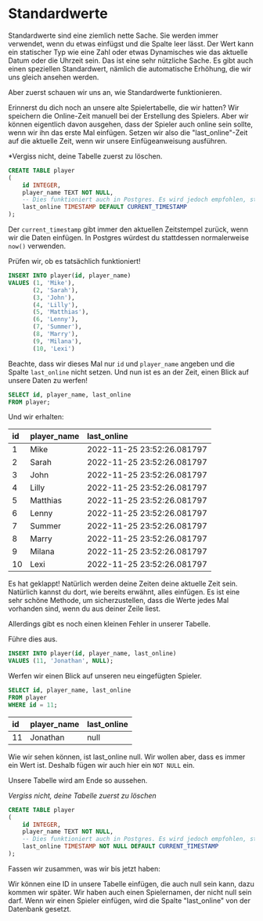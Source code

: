 # Standardwerte

Standardwerte sind eine ziemlich nette Sache.
Sie werden immer verwendet, wenn du etwas einfügst und die Spalte leer lässt.
Der Wert kann ein statischer Typ wie eine Zahl oder etwas Dynamisches wie das aktuelle Datum oder die Uhrzeit sein.
Das ist eine sehr nützliche Sache.
Es gibt auch einen speziellen Standardwert, nämlich die automatische Erhöhung, die wir uns gleich ansehen werden.

Aber zuerst schauen wir uns an, wie Standardwerte funktionieren.

Erinnerst du dich noch an unsere alte Spielertabelle, die wir hatten?
Wir speichern die Online-Zeit manuell bei der Erstellung des Spielers.
Aber wir können eigentlich davon ausgehen, dass der Spieler auch online sein sollte, wenn wir ihn das erste Mal einfügen.
Setzen wir also die "last_online"-Zeit auf die aktuelle Zeit, wenn wir unsere Einfügeanweisung ausführen.

*Vergiss nicht, deine Tabelle zuerst zu löschen.

```sql
CREATE TABLE player
(
    id INTEGER,
    player_name TEXT NOT NULL,
    -- Dies funktioniert auch in Postgres. Es wird jedoch empfohlen, stattdessen now() zu verwenden
    last_online TIMESTAMP DEFAULT CURRENT_TIMESTAMP
);
```

Der `current_timestamp` gibt immer den aktuellen Zeitstempel zurück, wenn wir die Daten einfügen.
In Postgres würdest du stattdessen normalerweise `now()` verwenden.

Prüfen wir, ob es tatsächlich funktioniert!

```sql
INSERT INTO player(id, player_name)
VALUES (1, 'Mike'),
       (2, 'Sarah'),
       (3, 'John'),
       (4, 'Lilly'),
       (5, 'Matthias'),
       (6, 'Lenny'),
       (7, 'Summer'),
       (8, 'Marry'),
       (9, 'Milana'),
       (10, 'Lexi')
```

Beachte, dass wir dieses Mal nur `id` und `player_name` angeben und die Spalte `last_online` nicht setzen.
Und nun ist es an der Zeit, einen Blick auf unsere Daten zu werfen!

```sql
SELECT id, player_name, last_online
FROM player;
```

Und wir erhalten:

| id | player\_name | last\_online |
|:----|:-------------|:---------------------------|
| 1 | Mike | 2022-11-25 23:52:26.081797 |
| 2 | Sarah | 2022-11-25 23:52:26.081797 |
| 3 | John | 2022-11-25 23:52:26.081797 |
| 4 | Lilly | 2022-11-25 23:52:26.081797 |
| 5 | Matthias | 2022-11-25 23:52:26.081797 |
| 6 | Lenny | 2022-11-25 23:52:26.081797 |
| 7 | Summer | 2022-11-25 23:52:26.081797 |
| 8 | Marry | 2022-11-25 23:52:26.081797 |
| 9 | Milana | 2022-11-25 23:52:26.081797 |
| 10 | Lexi | 2022-11-25 23:52:26.081797 |

Es hat geklappt!
Natürlich werden deine Zeiten deine aktuelle Zeit sein.
Natürlich kannst du dort, wie bereits erwähnt, alles einfügen.
Es ist eine sehr schöne Methode, um sicherzustellen, dass die Werte jedes Mal vorhanden sind, wenn du aus deiner Zeile liest.

Allerdings gibt es noch einen kleinen Fehler in unserer Tabelle.

Führe dies aus.

```sql
INSERT INTO player(id, player_name, last_online)
VALUES (11, 'Jonathan', NULL);
```

Werfen wir einen Blick auf unseren neu eingefügten Spieler.

```sql
SELECT id, player_name, last_online
FROM player
WHERE id = 11;
```

| id | player_name | last_online |
|:----|:-------------|:-------------|
| 11 | Jonathan | null |

Wie wir sehen können, ist last_online null.
Wir wollen aber, dass es immer ein Wert ist.
Deshalb fügen wir auch hier ein `NOT NULL` ein.

Unsere Tabelle wird am Ende so aussehen.

*Vergiss nicht, deine Tabelle zuerst zu löschen*

```sql
CREATE TABLE player
(
    id INTEGER,
    player_name TEXT NOT NULL,
    -- Dies funktioniert auch in Postgres. Es wird jedoch empfohlen, stattdessen now() zu verwenden
    last_online TIMESTAMP NOT NULL DEFAULT CURRENT_TIMESTAMP
);
```

Fassen wir zusammen, was wir bis jetzt haben:

Wir können eine ID in unsere Tabelle einfügen, die auch null sein kann, dazu kommen wir später.
Wir haben auch einen Spielernamen, der nicht null sein darf.
Wenn wir einen Spieler einfügen, wird die Spalte "last_online" von der Datenbank gesetzt.
